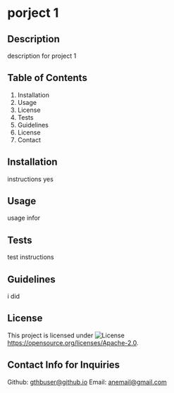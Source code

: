 # porject 1
## Description
description for project 1
## Table of Contents
1. Installation
2. Usage
3. License
4. Tests
5. Guidelines
6. License
7. Contact
## Installation
instructions yes 
## Usage
usage infor
## Tests
test instructions
## Guidelines
i did
## License
This project is licensed under ![License](https://img.shields.io/badge/Apache_2.0-purple) https://opensource.org/licenses/Apache-2.0.
## Contact Info for Inquiries
Github: gthbuser@github.io
Email: anemail@gmail.com 
